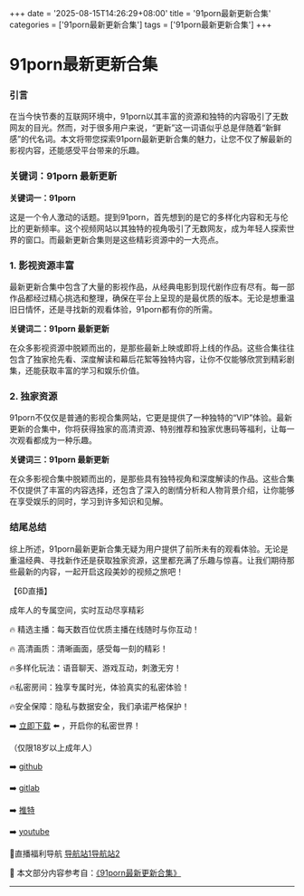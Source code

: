 +++
date = '2025-08-15T14:26:29+08:00'
title = '91porn最新更新合集'
categories = ['91porn最新更新合集']
tags = ['91porn最新更新合集']
+++

# 91porn最新更新合集

### 引言

在当今快节奏的互联网环境中，91porn以其丰富的资源和独特的内容吸引了无数网友的目光。然而，对于很多用户来说，“更新”这一词语似乎总是伴随着“新鲜感”的代名词。本文将带您探索91porn最新更新合集的魅力，让您不仅了解最新的影视内容，还能感受平台带来的乐趣。

### 关键词：91porn 最新更新

**关键词一：91porn**

这是一个令人激动的话题。提到91porn，首先想到的是它的多样化内容和无与伦比的更新频率。这个视频网站以其独特的视角吸引了无数网友，成为年轻人探索世界的窗口。而最新更新合集则是这些精彩资源中的一大亮点。

### 1. 影视资源丰富

最新更新合集中包含了大量的影视作品，从经典电影到现代剧作应有尽有。每一部作品都经过精心挑选和整理，确保在平台上呈现的是最优质的版本。无论是想重温旧日情怀，还是寻找新的观看体验，91porn都有你的所需。

**关键词二：91porn 最新更新**

在众多影视资源中脱颖而出的，是那些最新上映或即将上线的作品。这些合集往往包含了独家抢先看、深度解读和幕后花絮等独特内容，让你不仅能够欣赏到精彩剧集，还能获取丰富的学习和娱乐价值。

### 2. 独家资源

91porn不仅仅是普通的影视合集网站，它更是提供了一种独特的“VIP”体验。最新更新的合集中，你将获得独家的高清资源、特别推荐和独家优惠码等福利，让每一次观看都成为一种乐趣。

**关键词三：91porn 最新更新**

在众多影视合集中脱颖而出的，是那些具有独特视角和深度解读的作品。这些合集不仅提供了丰富的内容选择，还包含了深入的剧情分析和人物背景介绍，让你能够在享受娱乐的同时，学习到许多知识和见解。

### 结尾总结

综上所述，91porn最新更新合集无疑为用户提供了前所未有的观看体验。无论是重温经典、寻找新作还是获取独家资源，这里都充满了乐趣与惊喜。让我们期待那些最新的内容，一起开启这段美妙的视频之旅吧！

【6D直播】

 成年人的专属空间，实时互动尽享精彩

🔥 精选主播：每天数百位优质主播在线随时与你互动！

🔥 高清画质：清晰画面，感受每一刻的精彩！

🔥多样化玩法：语音聊天、游戏互动，刺激无穷！

🔥私密房间：独享专属时光，体验真实的私密体验！

🔥安全保障：隐私与数据安全，我们承诺严格保护！

➡️ [立即下载](https://down123.s3.ap-east-1.amazonaws.com/down/down.html?channelCode=blog) ⬅️ ，开启你的私密世界！

 （仅限18岁以上成年人）

➡️ [github](https://aldult-live.github.io/)

➡️ [gitlab](https://seo-09598d.gitlab.io/)

➡️ [推特](https://x.com/wegame33)

➡️ [youtube](https://www.youtube.com/@6Dlive)

🔞直播福利导航   [导航站1](https://webstack-86085a.gitlab.io/)[导航站2](https://onlygit123-2.github.io/)

📘 本文部分内容参考自：[《91porn最新更新合集》](https://webstack-hugo-5.pages.dev/)

---
